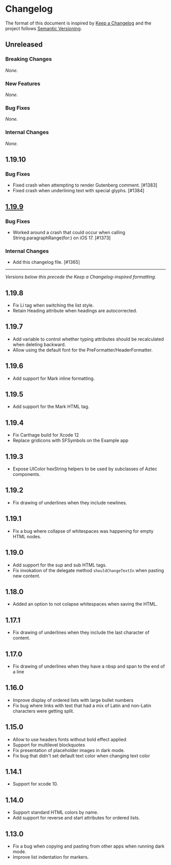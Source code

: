 # Changelog

The format of this document is inspired by [Keep a Changelog](https://keepachangelog.com/en/1.0.0/) and the project follows [Semantic Versioning](https://semver.org/spec/v2.0.0.html).

<!-- This is a comment, you won't see it when GitHub renders the Markdown file.

When releasing a new version:

1. Remove any empty section (those with `_None._`)
2. Update the `## Unreleased` header to `## [<version_number>](https://github.com/wordpress-mobile/AztecEditor-iOS/releases/tag/<version_number>)`
3. Add a new "Unreleased" section for the next iteration, by copy/pasting the following template:

## Unreleased

### Breaking Changes

_None._

### New Features

_None._

### Bug Fixes

_None._

### Internal Changes

_None._

-->

## Unreleased

### Breaking Changes

_None._

### New Features

_None._

### Bug Fixes

_None._

### Internal Changes

_None._

## 1.19.10

### Bug Fixes

- Fixed crash when attempting to render Gutenberg comment. [#1383]
- Fixed crash when underlining text with special glyphs. [#1384]


## [1.19.9](https://github.com/wordpress-mobile/AztecEditor-iOS/releases/tag/1.19.9)

### Bug Fixes

* Worked around a crash that could occur when calling String.paragraphRange(for:) on iOS 17. [#1373]

### Internal Changes

- Add this changelog file. [#1365]

---

_Versions below this precede the Keep a Changelog-inspired formatting._


1.19.8
-------
* Fix Li tag when switching the list style.
* Retain Heading attribute when headings are autocorrected.

1.19.7
-------
* Add variable to control whether typing attributes should be recalculated when deleting backward.
* Allow using the default font for the PreFormatter/HeaderFormatter.

1.19.6
-------
* Add support for Mark inline formatting.

1.19.5
-------
* Add support for the Mark HTML tag.

1.19.4
-------
* Fix Carthage build for Xcode 12
* Replace gridicons with SFSymbols on the Example app

1.19.3
-------
* Expose UIColor hexString helpers to be used by subclasses of Aztec components.

1.19.2
-------
* Fix drawing of underlines when they include newlines.

1.19.1
-------
* Fix a bug where collapse of whitespaces was happening for empty HTML nodes.

1.19.0
-------
* Add support for the sup and sub HTML tags.
* Fix invokation of the delegate method `shouldChangeTextIn` when pasting new content.

1.18.0
-------
* Added an option to not colapse whitespaces when saving the HTML.

1.17.1
-----
* Fix drawing of underlines when they include the last character of content.

1.17.0
-----
 * Fix drawing of underlines when they have a nbsp and span to the end of a line

1.16.0
-----
 * Improve display of ordered lists with large bullet numbers
 * Fix bug where links with text that had a mix of Latin and non-Latin characters were getting split.

1.15.0
-----
 * Allow to use headers fonts without bold effect applied
 * Support for multilevel blockquotes
 * Fix presentation of placeholder images in dark mode.
 * Fix bug that didn't set default text color when changing text color

1.14.1
-----
* Support for xcode 10.

1.14.0
-----
* Support standard HTML colors by name.
* Add support for reverse and start attributes for ordered lists.

1.13.0
-----
* Fix a bug when copying and pasting from other apps when running dark mode.
* Improve list indentation for markers.

